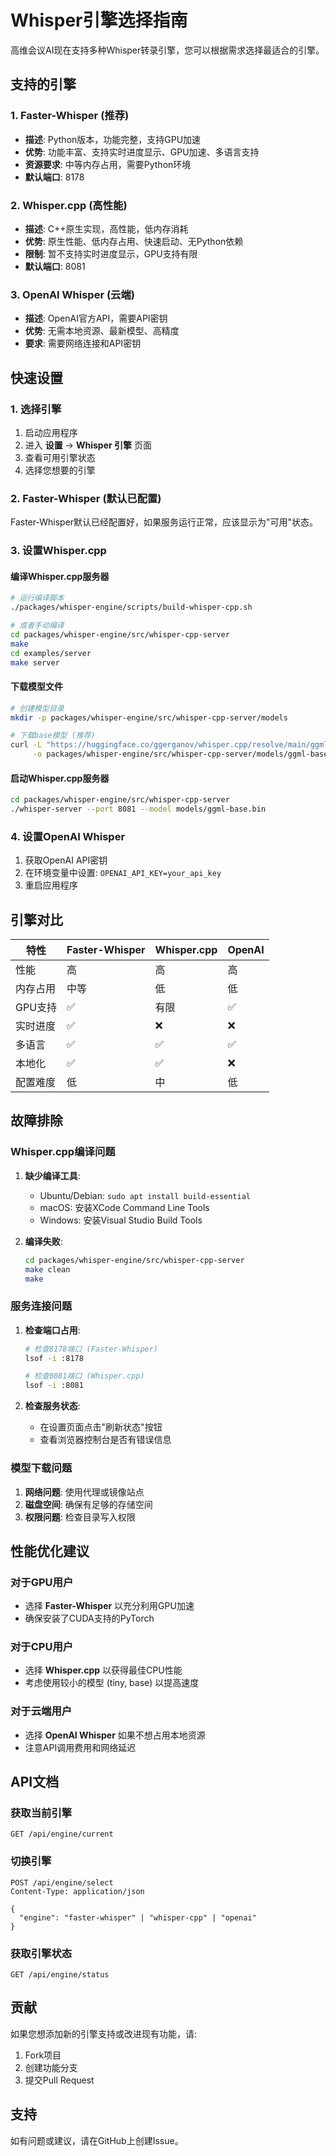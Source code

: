 # Whisper引擎选择指南

高维会议AI现在支持多种Whisper转录引擎，您可以根据需求选择最适合的引擎。

## 支持的引擎

### 1. Faster-Whisper (推荐)
- **描述**: Python版本，功能完整，支持GPU加速
- **优势**: 功能丰富、支持实时进度显示、GPU加速、多语言支持
- **资源要求**: 中等内存占用，需要Python环境
- **默认端口**: 8178

### 2. Whisper.cpp (高性能)
- **描述**: C++原生实现，高性能，低内存消耗
- **优势**: 原生性能、低内存占用、快速启动、无Python依赖
- **限制**: 暂不支持实时进度显示，GPU支持有限
- **默认端口**: 8081

### 3. OpenAI Whisper (云端)
- **描述**: OpenAI官方API，需要API密钥
- **优势**: 无需本地资源、最新模型、高精度
- **要求**: 需要网络连接和API密钥

## 快速设置

### 1. 选择引擎
1. 启动应用程序
2. 进入 **设置** → **Whisper 引擎** 页面
3. 查看可用引擎状态
4. 选择您想要的引擎

### 2. Faster-Whisper (默认已配置)
Faster-Whisper默认已经配置好，如果服务运行正常，应该显示为"可用"状态。

### 3. 设置Whisper.cpp

#### 编译Whisper.cpp服务器
```bash
# 运行编译脚本
./packages/whisper-engine/scripts/build-whisper-cpp.sh

# 或者手动编译
cd packages/whisper-engine/src/whisper-cpp-server
make
cd examples/server
make server
```

#### 下载模型文件
```bash
# 创建模型目录
mkdir -p packages/whisper-engine/src/whisper-cpp-server/models

# 下载base模型 (推荐)
curl -L "https://huggingface.co/ggerganov/whisper.cpp/resolve/main/ggml-base.bin" \
     -o packages/whisper-engine/src/whisper-cpp-server/models/ggml-base.bin
```

#### 启动Whisper.cpp服务器
```bash
cd packages/whisper-engine/src/whisper-cpp-server
./whisper-server --port 8081 --model models/ggml-base.bin
```

### 4. 设置OpenAI Whisper
1. 获取OpenAI API密钥
2. 在环境变量中设置: `OPENAI_API_KEY=your_api_key`
3. 重启应用程序

## 引擎对比

| 特性 | Faster-Whisper | Whisper.cpp | OpenAI |
|------|----------------|-------------|---------|
| 性能 | 高 | 高 | 高 |
| 内存占用 | 中等 | 低 | 低 |
| GPU支持 | ✅ | 有限 | ✅ |
| 实时进度 | ✅ | ❌ | ❌ |
| 多语言 | ✅ | ✅ | ✅ |
| 本地化 | ✅ | ✅ | ❌ |
| 配置难度 | 低 | 中 | 低 |

## 故障排除

### Whisper.cpp编译问题
1. **缺少编译工具**:
   - Ubuntu/Debian: `sudo apt install build-essential`
   - macOS: 安装XCode Command Line Tools
   - Windows: 安装Visual Studio Build Tools

2. **编译失败**:
   ```bash
   cd packages/whisper-engine/src/whisper-cpp-server
   make clean
   make
   ```

### 服务连接问题
1. **检查端口占用**:
   ```bash
   # 检查8178端口 (Faster-Whisper)
   lsof -i :8178
   
   # 检查8081端口 (Whisper.cpp)
   lsof -i :8081
   ```

2. **检查服务状态**:
   - 在设置页面点击"刷新状态"按钮
   - 查看浏览器控制台是否有错误信息

### 模型下载问题
1. **网络问题**: 使用代理或镜像站点
2. **磁盘空间**: 确保有足够的存储空间
3. **权限问题**: 检查目录写入权限

## 性能优化建议

### 对于GPU用户
- 选择 **Faster-Whisper** 以充分利用GPU加速
- 确保安装了CUDA支持的PyTorch

### 对于CPU用户
- 选择 **Whisper.cpp** 以获得最佳CPU性能
- 考虑使用较小的模型 (tiny, base) 以提高速度

### 对于云端用户
- 选择 **OpenAI Whisper** 如果不想占用本地资源
- 注意API调用费用和网络延迟

## API文档

### 获取当前引擎
```
GET /api/engine/current
```

### 切换引擎
```
POST /api/engine/select
Content-Type: application/json

{
  "engine": "faster-whisper" | "whisper-cpp" | "openai"
}
```

### 获取引擎状态
```
GET /api/engine/status
```

## 贡献

如果您想添加新的引擎支持或改进现有功能，请:
1. Fork项目
2. 创建功能分支
3. 提交Pull Request

## 支持

如有问题或建议，请在GitHub上创建Issue。 